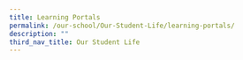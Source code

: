 ```yaml
---
title: Learning Portals
permalink: /our-school/Our-Student-Life/learning-portals/
description: ""
third_nav_title: Our Student Life
---
```

